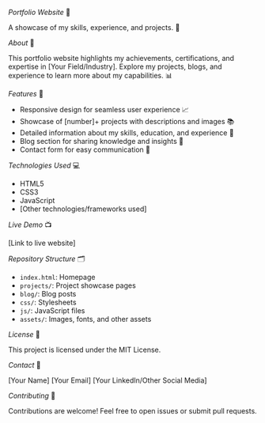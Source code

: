 *Portfolio Website* 📄


A showcase of my skills, experience, and projects. 💼


*About* 🤝

This portfolio website highlights my achievements, certifications, and expertise in [Your Field/Industry]. Explore my projects, blogs, and experience to learn more about my capabilities. 📊


*Features* 🎯

- Responsive design for seamless user experience 📈
- Showcase of [number]+ projects with descriptions and images 📚
- Detailed information about my skills, education, and experience 📝
- Blog section for sharing knowledge and insights 📰
- Contact form for easy communication 📲


*Technologies Used* 💻

- HTML5
- CSS3
- JavaScript
- [Other technologies/frameworks used]


*Live Demo* 📺

[Link to live website]


*Repository Structure* 🗂

- `index.html`: Homepage
- `projects/`: Project showcase pages
- `blog/`: Blog posts
- `css/`: Stylesheets
- `js/`: JavaScript files
- `assets/`: Images, fonts, and other assets


*License* 📜

This project is licensed under the MIT License.


*Contact* 📲

[Your Name]
[Your Email]
[Your LinkedIn/Other Social Media]


*Contributing* 🤝

Contributions are welcome! Feel free to open issues or submit pull requests.

